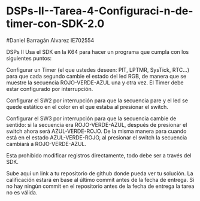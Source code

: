 # DSPs-II--Tarea-4-Configuraci-n-de-timer-con-SDK-2.0
#Daniel Barragán Alvarez IE702554

DSPs II
Usa el SDK en la K64 para hacer un programa que cumpla con los siguientes puntos:

Configurar un Timer (el que ustedes deseen: PIT, LPTMR, SysTick, RTC...) para que 
cada segundo cambie el estado del led RGB, de manera que se muestre la secuencia 
ROJO-VERDE-AZUL una y otra vez. El Timer debe estar configurado por interrupción.

Configurar el SW2 por interrupción para que la secuencia pare y el led se quede estático en el color en el que estaba al presionar el switch.

Configurar el SW3 por interrupción para que la secuencia cambie de sentido: si la secuencia era ROJO-VERDE-AZUL, después de presionar el switch ahora será AZUL-VERDE-ROJO. De la misma manera para cuando está en el estado AZUL-VERDE-ROJO, al presionar el switch la secuencia cambiará a ROJO-VERDE-AZUL.

Esta prohibido modificar registros directamente, todo debe ser a través del SDK.

Sube aquí un link a tu repositorio de github donde pueda ver tu solución. La calificación estará en base al último commit antes de la fecha de entrega. Si no hay ningún commit en el repositorio antes de la fecha de entrega la tarea no es válida.
